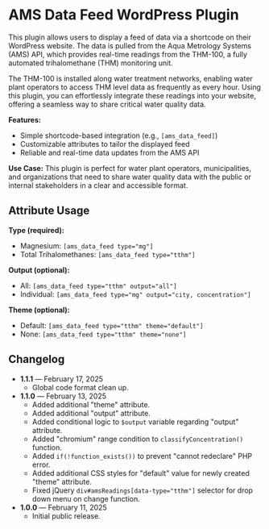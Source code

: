 # AMS Data Feed WordPress Plugin
This plugin allows users to display a feed of data via a shortcode on their WordPress website. The data is pulled from the Aqua Metrology Systems (AMS) API, which provides real-time readings from the THM-100, a fully automated trihalomethane (THM) monitoring unit.

The THM-100 is installed along water treatment networks, enabling water plant operators to access THM level data as frequently as every hour. Using this plugin, you can effortlessly integrate these readings into your website, offering a seamless way to share critical water quality data.

**Features:**

- Simple shortcode-based integration (e.g., `[ams_data_feed]`)
- Customizable attributes to tailor the displayed feed
- Reliable and real-time data updates from the AMS API

**Use Case:** This plugin is perfect for water plant operators, municipalities, and organizations that need to share water quality data with the public or internal stakeholders in a clear and accessible format.

## Attribute Usage

**Type (required):**

- Magnesium: `[ams_data_feed type="mg"]`
- Total Trihalomethanes: `[ams_data_feed type="tthm"]`

**Output (optional):**

- All: `[ams_data_feed type="tthm" output="all"]`
- Individual: `[ams_data_feed type="mg" output="city, concentration"]`

**Theme (optional):**

- Default: `[ams_data_feed type="tthm" theme="default"]`
- None: `[ams_data_feed type="tthm" theme="none"]`

## Changelog

- **1.1.1** — February 17, 2025
  - Global code format clean up.
- **1.1.0** — February 13, 2025
  - Added additional "theme" attribute.
  - Added additional "output" attribute.
  - Added conditional logic to `$output` variable regarding "output" attribute.
  - Added "chromium" range condition to `classifyConcentration()` function.
  - Added `if(!function_exists())` to prevent "cannot redeclare" PHP error.
  - Added additional CSS styles for "default" value for newly created "theme" attribute.
  - Fixed jQuery `div#amsReadings[data-type="tthm"]` selector for drop down menu on change function.
- **1.0.0** — February 11, 2025
  - Initial public release.
